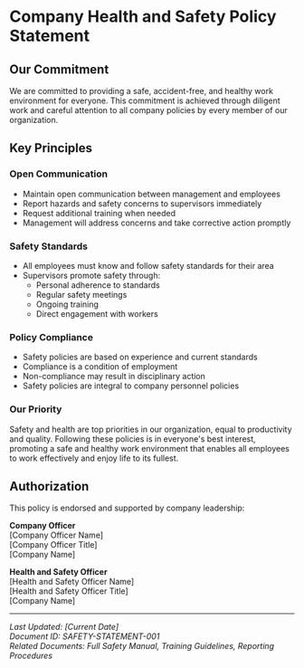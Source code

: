 # Company Health and Safety Policy Statement

## Our Commitment
We are committed to providing a safe, accident-free, and healthy work environment for everyone. This commitment is achieved through diligent work and careful attention to all company policies by every member of our organization.

## Key Principles

### Open Communication
- Maintain open communication between management and employees
- Report hazards and safety concerns to supervisors immediately
- Request additional training when needed
- Management will address concerns and take corrective action promptly

### Safety Standards
- All employees must know and follow safety standards for their area
- Supervisors promote safety through:
  - Personal adherence to standards
  - Regular safety meetings
  - Ongoing training
  - Direct engagement with workers

### Policy Compliance
- Safety policies are based on experience and current standards
- Compliance is a condition of employment
- Non-compliance may result in disciplinary action
- Safety policies are integral to company personnel policies

### Our Priority
Safety and health are top priorities in our organization, equal to productivity and quality. Following these policies is in everyone's best interest, promoting a safe and healthy work environment that enables all employees to work effectively and enjoy life to its fullest.

## Authorization
This policy is endorsed and supported by company leadership:

**Company Officer**  
[Company Officer Name]  
[Company Officer Title]  
[Company Name]

**Health and Safety Officer**  
[Health and Safety Officer Name]  
[Health and Safety Officer Title]  
[Company Name]

---
*Last Updated: [Current Date]*  
*Document ID: SAFETY-STATEMENT-001*  
*Related Documents: Full Safety Manual, Training Guidelines, Reporting Procedures*